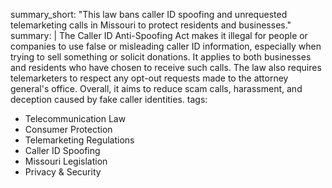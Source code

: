 summary_short: "This law bans caller ID spoofing and unrequested telemarketing calls in Missouri to protect residents and businesses."
summary: |
  The Caller ID Anti-Spoofing Act makes it illegal for people or companies to use false or misleading caller ID information, especially when trying to sell something or solicit donations. It applies to both businesses and residents who have chosen to receive such calls. The law also requires telemarketers to respect any opt-out requests made to the attorney general's office. Overall, it aims to reduce scam calls, harassment, and deception caused by fake caller identities.
tags:
  - Telecommunication Law
  - Consumer Protection
  - Telemarketing Regulations
  - Caller ID Spoofing
  - Missouri Legislation
  - Privacy & Security
